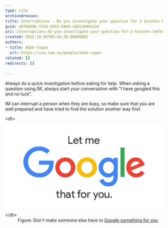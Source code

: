 ```yaml
---
type: rule
archivedreason: 
title: Interruptions - Do you investigate your question for 2 minutes before asking someone on IM?
guid: a876466b-f24d-4393-840d-cbd12946121e
uri: interruptions-do-you-investigate-your-question-for-2-minutes-before-asking-someone-on-im
created: 2015-10-05T05:42:39.0000000Z
authors:
- title: Adam Cogan
  url: https://ssw.com.au/people/adam-cogan
related: []
redirects: []

---
```


Always do a quick investigation before asking for help. When asking a question using IM, always start your conversation with "I have googled this and no luck".





IM can interrupt a person when they are busy, so make sure that you are well prepared and have tried to find the solution another way first.


<!--endintro-->
<dl class="image">&lt;dt&gt;<img src="lmgtfy.jpg" alt="lmgtfy.jpg">&lt;/dt&gt;<dd>Figure: Don't make someone else have to <a href="http://lmgtfy.com/">Google something for you</a><br></dd></dl>
